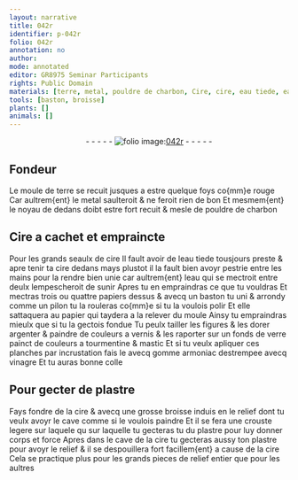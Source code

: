 ```yaml
---
layout: narrative
title: 042r
identifier: p-042r
folio: 042r
annotation: no
author:
mode: annotated
editor: GR8975 Seminar Participants
rights: Public Domain
materials: [terre, metal, pouldre de charbon, Cire, cire, eau tiede, eau, papiers, papier, argenter, couleurs a vernis, verre, couleurs a tourmentine & mastic, gomme armoniac, vinagre, plastre]
tools: [baston, broisse]
plants: []
animals: []
---
```


<div class="folio" align="center">- - - - - <a href="http://gallica.bnf.fr/ark:/12148/btv1b10500001g/f89.image" target="_blank"><img src="https://cu-mkp.github.io/2017-workshop-edition/assets/photo-icon.png" alt="folio image: " style="display:inline-block; margin-bottom:-3px;"/>042r</a> - - - - - </div>  
  

## <span class="pro">Fondeur</span>

 
Le moule de <span class="m">terre</span> se recuit jusques a estre quelque foys
 co{mm}e rouge Car aultrem{ent} le <span class="m">metal</span> saulteroit & ne feroit rien
 de bon Et mesmem{ent} le noyau de dedans doibt estre fort recuit
 & mesle de <span class="m">pouldre de charbon</span>
 
 
  

## <span class="m">Cire</span> a cachet et empraincte

 
Pour les grands seaulx de <span class="m">cire</span> Il fault avoir de
 l<span class="m">eau tiede</span> tousjours preste & apre tenir ta <span class="m">cire</span> dedans
 mays plustot il la fault bien avoyr pestrie entre
 les <span class="bp">mains</span> pour la rendre bien unie car aultrem{ent} l<span class="m">eau</span>
 qui se mectroit entre deulx lempescheroit de sunir Apres
 tu en empraindras ce que tu vouldras Et mectras trois
 ou quattre <span class="m">papiers</span> dessus & avecq un <span class="tl">baston</span> tu uni &
 arrondy comme un pilon tu la rouleras co{mm}e si tu la voulois
 polir Et elle sattaquera au <span class="m">papier</span> qui taydera a
 la relever du moule Ainsy tu empraindras mieulx
 que si tu la gectois fondue Tu peulx tailler les figures
 & les dorer <span class="m">argenter</span> & paindre de <span class="m">couleurs a vernis</span> & les
 raporter sur un fonds de <span class="m">verre</span> painct de <span class="m">couleurs a
 tourmentine & mastic</span> Et si tu veulx apliquer ces planches
 par incrustation fais le avecq <span class="m">gomme armoniac</span> destrempee
 avecq <span class="m">vinagre</span> Et tu auras bonne colle
 
 
  

## Pour gecter de <span class="m">plastre</span>

 
Fays fondre de la <span class="m">cire</span> & avecq une grosse <span class="tl">broisse</span> induis en le
 relief dont tu veulx avoyr le cave comme si le voulois paindre
 Et il se fera une crouste legere sur laquele qu sur laquelle
 tu gecteras tu du <span class="m">plastre</span> pour luy donner corps et force Apres
 dans le cave de la <span class="m">cire</span> tu gecteras aussy ton <span class="m">plastre</span> pour
 avoyr le relief & il se despouillera fort facillem{ent} a cause
 de la <span class="m">cire</span> Cela se practique plus pour les grands pieces
 de relief entier que pour les aultres
 
